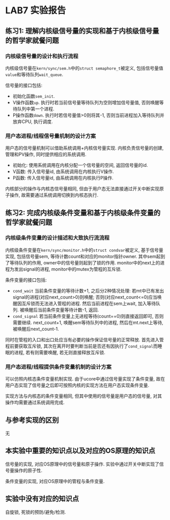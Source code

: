 # LAB7 实验报告

## 练习1: 理解内核级信号量的实现和基于内核级信号量的哲学家就餐问题

### 内核级信号量的设计和执行流程

内核级信号量在`kern/sync/sem.h`中的`struct semaphore_t`被定义, 包括信号量值`value`和等待队列`wait_queue`.

信号量的接口包括:

- 初始化函数`sem_init`.
- V操作函数`up`.
    执行时若当前信号量等待队列为空则增加信号量值, 否则唤醒等待队列中第一个进程.
- P操作函数`down`.
    执行时若信号量值>0则将其-1, 否则当前进程加入等待队列并放弃CPU, 执行调度.

### 用户态进程/线程信号量机制的设计方案

用户态的信号量机制可以借助系统调用+内核信号量实现. 内核负责信号量的创建, 管理和PV操作, 同时提供相应的系统调用.

- 初始化: 使用系统调用在内核分配一个信号量的空间, 返回信号量的id.
- V函数: 传入信号量id, 由系统调用在内核执行V操作.
- P函数: 传入信号量id, 由系统调用在内核执行P操作.

内核部分的操作与内核态信号量相同, 但由于用户态无法直接通过开关中断实现原子操作, 故需要通过系统调用切换到内核态执行.

## 练习2: 完成内核级条件变量和基于内核级条件变量的哲学家就餐问题

### 内核级条件变量的设计描述和大致执行流流程

内核级条件变量在`kern/sync/monitor.h`中的`struct condvar`被定义, 基于信号量实现, 包括信号量sem, 等待计数count和对应的monitor指针owner. 其中sem起到了等待队列的作用, owner中的信号量则起到了锁的作用. monitor中的next上的进程为发出signal的进程, monitor中的mutex为管程的互斥锁.

条件变量的接口包括:

- `cond_wait`
    当前条件变量的等待计数+1, 之后分2种情况处理: 若mt中已有发出signal的进程(对应next_count>0)则唤醒; 否则(对应next_count<=0)应当唤醒因互斥锁而无法进入管程的进程. 然后当前进程在sem上wait, 加入等待队列. 被唤醒后当前条件变量等待计数-1, 返回.
- `cond_signal`
    若当前条件变量上无进程等待(count==0)则直接返回即可, 否则需要继续. next_count+1, 唤醒sem等待队列中的进程, 然后在mt.next上等待, 被唤醒后next_count-1.

同时在管程的入口和出口处应当有必要的操作保证信号量的正常释放. 首先进入管程前要获取互斥锁, 其次在离开时要判断当前是否还有因执行了`cond_signal`而睡眠的进程, 若有则需要唤醒, 若无则直接释放互斥锁.

### 用户态进程/线程提供条件变量机制的设计方案

可以仿照内核态条件变量机制实现. 由于ucore中通过信号量实现了条件变量, 故在用户态实现了信号量之后即可按照内核的实现方法在用户态实现条件变量.

实现方法与内核态的条件变量相同, 但其中使用的信号量是用户态的信号量, 对其操作均需要通过系统调用完成.

## 与参考实现的区别

无

## 本实验中重要的知识点以及对应的OS原理的知识点

信号量的实现, 对应OS原理中的信号量和原子操作. 实验中通过开关中断实现了信号量操作的原子性.

条件变量的实现, 对应OS原理中的管程与条件变量.

## 实验中没有对应的知识点

自旋锁, 死锁的预防/避免/检测.
